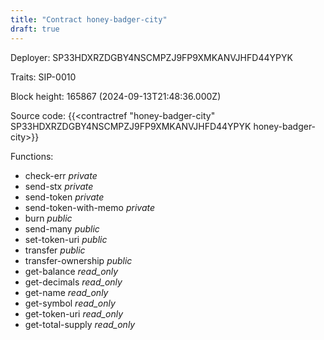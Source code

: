 ```yaml
---
title: "Contract honey-badger-city"
draft: true
---
```

Deployer: SP33HDXRZDGBY4NSCMPZJ9FP9XMKANVJHFD44YPYK

Traits:
 SIP-0010



Block height: 165867 (2024-09-13T21:48:36.000Z)

Source code: {{<contractref "honey-badger-city" SP33HDXRZDGBY4NSCMPZJ9FP9XMKANVJHFD44YPYK honey-badger-city>}}

Functions:

* check-err _private_
* send-stx _private_
* send-token _private_
* send-token-with-memo _private_
* burn _public_
* send-many _public_
* set-token-uri _public_
* transfer _public_
* transfer-ownership _public_
* get-balance _read_only_
* get-decimals _read_only_
* get-name _read_only_
* get-symbol _read_only_
* get-token-uri _read_only_
* get-total-supply _read_only_
